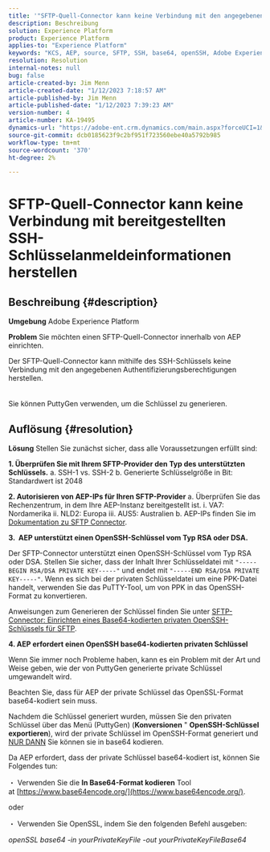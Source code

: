 ```yaml
---
title: '"SFTP-Quell-Connector kann keine Verbindung mit den angegebenen SSH-Schlüsselanmeldeinformationen herstellen'
description: Beschreibung
solution: Experience Platform
product: Experience Platform
applies-to: "Experience Platform"
keywords: "KCS, AEP, source, SFTP, SSH, base64, openSSH, Adobe Experience Platform, Fehlerbehebung, Connector, Fail Connect, SSH-Schlüsselanmeldeinformationen"
resolution: Resolution
internal-notes: null
bug: false
article-created-by: Jim Menn
article-created-date: "1/12/2023 7:18:57 AM"
article-published-by: Jim Menn
article-published-date: "1/12/2023 7:39:23 AM"
version-number: 4
article-number: KA-19495
dynamics-url: "https://adobe-ent.crm.dynamics.com/main.aspx?forceUCI=1&pagetype=entityrecord&etn=knowledgearticle&id=62964e5e-4992-ed11-aad1-6045bd0065f9"
source-git-commit: dcb0185623f9c2bf951f723560ebe40a5792b985
workflow-type: tm+mt
source-wordcount: '370'
ht-degree: 2%

---
```


# SFTP-Quell-Connector kann keine Verbindung mit bereitgestellten SSH-Schlüsselanmeldeinformationen herstellen

## Beschreibung {#description}


<b>Umgebung</b>
Adobe Experience Platform

<b>Problem</b>
Sie möchten einen SFTP-Quell-Connector innerhalb von AEP einrichten.

Der SFTP-Quell-Connector kann mithilfe des SSH-Schlüssels keine Verbindung mit den angegebenen Authentifizierungsberechtigungen herstellen.
<br><br><br>Sie können PuttyGen verwenden, um die Schlüssel zu generieren.

## Auflösung {#resolution}


<b>Lösung</b>
Stellen Sie zunächst sicher, dass alle Voraussetzungen erfüllt sind:

<b>1. Überprüfen Sie mit Ihrem SFTP-Provider den Typ des unterstützten Schlüssels.</b>
a. SSH-1 vs. SSH-2 b. Generierte Schlüsselgröße in Bit: Standardwert ist 2048

<b>2. Autorisieren von AEP-IPs für Ihren SFTP-Provider</b>
a. Überprüfen Sie das Rechenzentrum, in dem Ihre AEP-Instanz bereitgestellt ist.
i. VA7: Nordamerika ii. NLD2: Europa iii. AUS5: Australien b. AEP-IPs finden Sie im [Dokumentation zu SFTP Connector](https://experienceleague.adobe.com/docs/experience-platform/sources/connectors/cloud-storage/sftp.html).



<b>3.  AEP unterstützt einen OpenSSH-Schlüssel vom Typ RSA oder DSA.</b>

Der SFTP-Connector unterstützt einen OpenSSH-Schlüssel vom Typ RSA oder DSA. Stellen Sie sicher, dass der Inhalt Ihrer Schlüsseldatei mit `"-----BEGIN RSA/DSA PRIVATE KEY-----"` und endet mit `"-----END RSA/DSA PRIVATE KEY-----"`. Wenn es sich bei der privaten Schlüsseldatei um eine PPK-Datei handelt, verwenden Sie das PuTTY-Tool, um von PPK in das OpenSSH-Format zu konvertieren.

Anweisungen zum Generieren der Schlüssel finden Sie unter [SFTP-Connector: Einrichten eines Base64-kodierten privaten OpenSSH-Schlüssels für SFTP](https://experienceleague.adobe.com/docs/experience-platform/sources/connectors/cloud-storage/sftp.html#set-up-a-base64-encoded-openssh-private-key-for-sftp).



<b>4. AEP erfordert einen OpenSSH base64-kodierten privaten Schlüssel </b>



Wenn Sie immer noch Probleme haben, kann es ein Problem mit der Art und Weise geben, wie der von PuttyGen generierte private Schlüssel umgewandelt wird.

Beachten Sie, dass für AEP der private Schlüssel das OpenSSL-Format base64-kodiert sein muss.

Nachdem die Schlüssel generiert wurden, müssen Sie den privaten Schlüssel über das Menü (PuttyGen) (<b>Konversionen</b> &quot; <b>OpenSSH-Schlüssel exportieren</b>), wird der private Schlüssel im OpenSSH-Format generiert und <u>NUR DANN</u> Sie können sie in base64 kodieren.

Da AEP erfordert, dass der private Schlüssel base64-kodiert ist, können Sie Folgendes tun:

・ Verwenden Sie die <b>In Base64-Format kodieren</b> Tool at [https://www.base64encode.org/](https://www.base64encode.org/).

oder

・ Verwenden Sie OpenSSL, indem Sie den folgenden Befehl ausgeben:

*openSSL base64 -in yourPrivateKeyFile -out yourPrivateKeyFileBase64*











